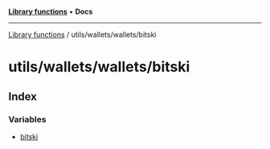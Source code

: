 [**Library functions**](../../../../README.md) • **Docs**

***

[Library functions](../../../../modules.md) / utils/wallets/wallets/bitski

# utils/wallets/wallets/bitski

## Index

### Variables

- [bitski](variables/bitski.md)
